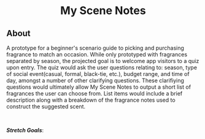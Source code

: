 <div align="center">

# My Scene Notes

</div>

## About

A prototype for a beginner's scenario guide to picking and purchasing fragrance to match an occasion. While only prototyped with fragrances separated by season, the projected goal is to welcome app visitors to a quiz upon entry. The quiz would ask the user questions relating to: season, type of social event(casual, formal, black-tie, etc.), budget range, and time of day, amongst a number of other clarifying questions. These clarifiying questions would ultimately allow My Scene Notes to output a short list of fragrances the user can choose from. List items would include a brief description along with a breakdown of the fragrance notes used to construct the suggested scent.

<br>

<strong><em>Stretch Goals</em></strong>:
